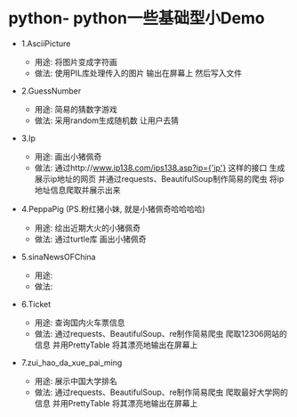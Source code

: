 # python- python一些基础型小Demo
- 1.AsciiPicture
    - 用途: 将图片变成字符画
    - 做法: 使用PIL库处理传入的图片 输出在屏幕上 然后写入文件

- 2.GuessNumber
    - 用途: 简易的猜数字游戏 
    - 做法: 采用random生成随机数 让用户去猜
- 3.Ip 
    - 用途: 画出小猪佩奇
    - 做法: 通过http://www.ip138.com/ips138.asp?ip={'ip'} 这样的接口 生成展示ip地址的网页
     并通过requests、BeautifulSoup制作简易的爬虫 将ip地址信息爬取并展示出来
- 4.PeppaPig (PS.粉红猪小妹, 就是小猪佩奇哈哈哈哈)
    - 用途: 绘出近期大火的小猪佩奇
    - 做法: 通过turtle库 画出小猪佩奇
- 5.sinaNewsOFChina
    - 用途:
    - 做法:
- 6.Ticket
    - 用途: 查询国内火车票信息
    - 做法: 通过requests、BeautifulSoup、re制作简易爬虫 爬取12306网站的信息 并用PrettyTable
    将其漂亮地输出在屏幕上
- 7.zui_hao_da_xue_pai_ming
    - 用途: 展示中国大学排名
    - 做法: 通过requests、BeautifulSoup、re制作简易爬虫 爬取最好大学网的信息 并用PrettyTable
    将其漂亮地输出在屏幕上